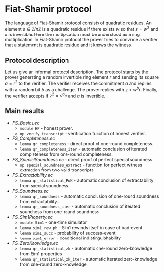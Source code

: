 # Fiat-Shamir protocol 

The language of Fiat-Shamir protocol consists of quadratic residues. An element $s \in \mathbb{Z}/n\mathbb{Z}$ is a quadratic residue if there exists $w$ so that $s=w^2$ and $s$ is invertible. Here the multipication must be understood as a ring multiplication. In Fiat-Shamir protocol the prover tries to convince a verifier that a statement is quadratic residue and it knows the witness.

## Protocol description
Let us give an informal protocol description. The protocol starts by the prover generating a random invertible ring element $r$ and sending its square $a = r^2$ to the verifier.  The verifier receives the commitment $a$ and replies with a random bit $b$ as a challenge.  The prover replies with $z = w^br$. Finally, the verifier accepts if $z^2 = s^ba$ and $a$ is invertible.

## Main results
- *FS_Basics.ec*
	- `module HP` - honest prover.
	- `op verify_transcript` -  verification function of honest verifier.
- *FS_Completeness.ec* 
	- `lemma qr_completeness` - direct proof of one-round completeness.
	- `lemma qr_completeness_iter` - automatic conclusion of iterated completeness from one-round completeness.
- *FS_SpecialSoundness.ec* - direct proof of perfect special soundness.
	- `op special_soundness_extract` - function for perfect witness extraction from two valid transcripts
- *FS_Extractability.ec* 
	- `lemma qr_statistical_PoK` - automatic conclusion of extractability from special soundness. 
- *FS_Soundness.ec*
	- `lemma qr_soundness` - automatic conclusion of one-round soundness from extractability.
	- `lemma qr_soundness_iter` - automatic conclusion of iterated soundness from one-round soundness 
- *FS_Sim1Property.ec*
	- `module Sim1` - one-time simulator
	- `lemma sim1_rew_ph` - Sim1 rewinds itself in case of bad-event
	- `lemma sim1_succ` - probability of success-event
	- `lemma sim1_error` -  conditional indistinguishability
- *FS_ZeroKnowledge.ec* 
	- `lemma qr_statistical_zk` - automatic one-round zero-knowledge from Sim1 properties
	- `lemma qr_statistical_zk_iter` - automatic iterated zero-knowledge from one-round zero-knowledge 
